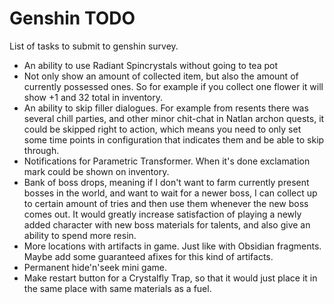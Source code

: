 # Genshin TODO

List of tasks to submit to genshin survey.

- An ability to use Radiant Spincrystals without going to tea pot
- Not only show an amount of collected item, but also the amount of currently
  possessed ones. So for example if you collect one flower it will show +1 and 32
  total in inventory.
- An ability to skip filler dialogues. For example from resents there was
  several chill parties, and other minor chit-chat in Natlan archon quests, it
  could be skipped right to action, which means you need to only set some time
  points in configuration that indicates them and be able to skip through.
- Notifications for Parametric Transformer. When it's done exclamation mark
  could be shown on inventory.
- Bank of boss drops, meaning if I don't want to farm currently present bosses
  in the world, and want to wait for a newer boss, I can collect up to certain
  amount of tries and then use them whenever the new boss comes out. It would
  greatly increase satisfaction of playing a newly added character with new boss
  materials for talents, and also give an ability to spend more resin.
- More locations with artifacts in game. Just like with Obsidian fragments.
  Maybe add some guaranteed afixes for this kind of artifacts.
- Permanent hide'n'seek mini game.
- Make restart button for a Crystalfly Trap, so that it would just place it in
  the same place with same materials as a fuel.
